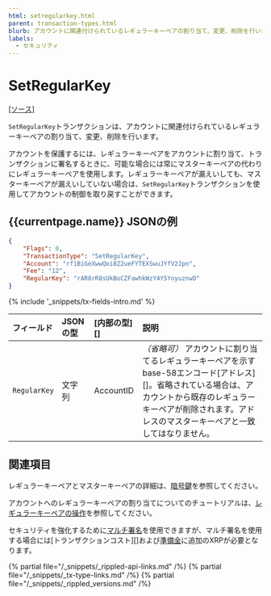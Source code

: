 ```yaml
---
html: setregularkey.html
parent: transaction-types.html
blurb: アカウントに関連付けられているレギュラーキーペアの割り当て、変更、削除を行います。
labels:
  - セキュリティ
---
```

# SetRegularKey

[[ソース]](https://github.com/ripple/rippled/blob/4239880acb5e559446d2067f00dabb31cf102a23/src/ripple/app/transactors/SetRegularKey.cpp "Source")

`SetRegularKey`トランザクションは、アカウントに関連付けられているレギュラーキーペアの割り当て、変更、削除を行います。

アカウントを保護するには、レギュラーキーペアをアカウントに割り当て、トランザクションに署名するときに、可能な場合には常にマスターキーペアの代わりにレギュラーキーペアを使用します。レギュラーキーペアが漏えいしても、マスターキーペアが漏えいしていない場合は、`SetRegularKey`トランザクションを使用してアカウントの制御を取り戻すことができます。

## {{currentpage.name}} JSONの例

```json
{
    "Flags": 0,
    "TransactionType": "SetRegularKey",
    "Account": "rf1BiGeXwwQoi8Z2ueFYTEXSwuJYfV2Jpn",
    "Fee": "12",
    "RegularKey": "rAR8rR8sUkBoCZFawhkWzY4Y5YoyuznwD"
}
```

{% include '_snippets/tx-fields-intro.md' %}
<!--{# fix md highlighting_ #}-->

| フィールド    | JSONの型  | [内部の型][]       | 説明                          |
|:-------------|:----------|:------------------|:------------------------------|
| `RegularKey` | 文字列 | AccountID | _（省略可）_ アカウントに割り当てるレギュラーキーペアを示すbase-58エンコード[アドレス][]。省略されている場合は、アカウントから既存のレギュラーキーペアが削除されます。アドレスのマスターキーペアと一致してはなりません。 |

## 関連項目

レギュラーキーペアとマスターキーペアの詳細は、[暗号鍵](cryptographic-keys.html)を参照してください。

アカウントへのレギュラーキーペアの割り当てについてのチュートリアルは、[レギュラーキーペアの操作](assign-a-regular-key-pair.html)を参照してください。

セキュリティを強化するために[マルチ署名](multi-signing.html)を使用できますが、マルチ署名を使用する場合には[トランザクションコスト][]および[準備金](reserves.html)に追加のXRPが必要となります。

<!--{# common link defs #}-->
{% partial file="/_snippets/_rippled-api-links.md" /%}
{% partial file="/_snippets/_tx-type-links.md" /%}
{% partial file="/_snippets/_rippled_versions.md" /%}

